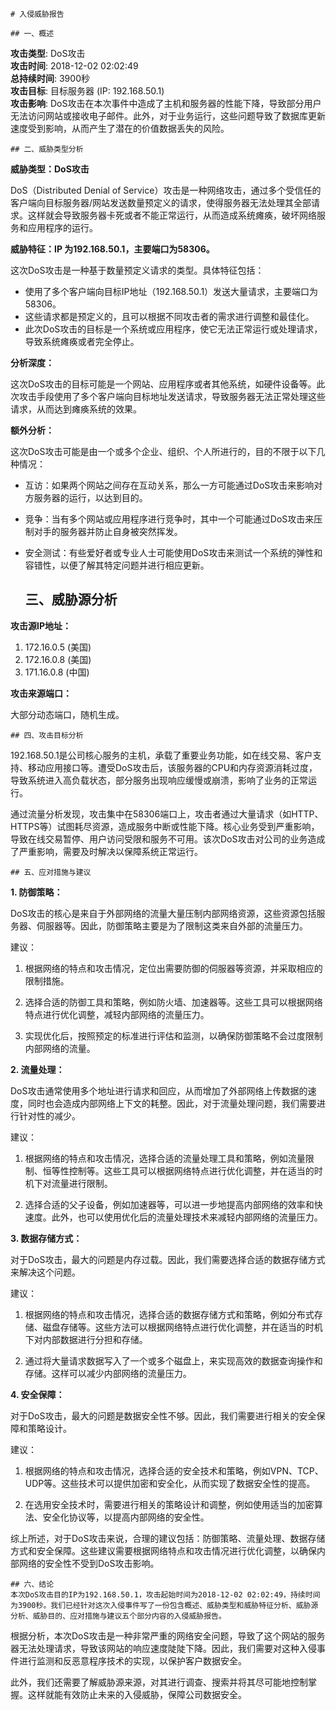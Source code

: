 
    # 入侵威胁报告

    ## 一、概述
    
**攻击类型**: DoS攻击  
**攻击时间**: 2018-12-02 02:02:49  
**总持续时间**: 3900秒  
**攻击目标**: 目标服务器 (IP: 192.168.50.1)  
**攻击影响**: DoS攻击在本次事件中造成了主机和服务器的性能下降，导致部分用户无法访问网站或接收电子邮件。此外，对于业务运行，这些问题导致了数据库更新速度受到影响，从而产生了潜在的价值数据丢失的风险。


    ## 二、威胁类型分析
    
**威胁类型：DoS攻击**

DoS（Distributed Denial of Service）攻击是一种网络攻击，通过多个受信任的客户端向目标服务器/网站发送数量预定义的请求，使得服务器无法处理其全部请求。这样就会导致服务器卡死或者不能正常运行，从而造成系统瘫痪，破坏网络服务和应用程序的运行。

**威胁特征：IP 为192.168.50.1，主要端口为58306。**

这次DoS攻击是一种基于数量预定义请求的类型。具体特征包括：

- 使用了多个客户端向目标IP地址（192.168.50.1）发送大量请求，主要端口为58306。
- 这些请求都是预定义的，且可以根据不同攻击者的需求进行调整和最佳化。
- 此次DoS攻击的目标是一个系统或应用程序，使它无法正常运行或处理请求，导致系统瘫痪或者完全停止。

**分析深度：**

这次DoS攻击的目标可能是一个网站、应用程序或者其他系统，如硬件设备等。此次攻击手段使用了多个客户端向目标地址发送请求，导致服务器无法正常处理这些请求，从而达到瘫痪系统的效果。

**额外分析：**

这次DoS攻击可能是由一个或多个企业、组织、个人所进行的，目的不限于以下几种情况：

- 互访：如果两个网站之间存在互动关系，那么一方可能通过DoS攻击来影响对方服务器的运行，以达到目的。
- 竞争：当有多个网站或应用程序进行竞争时，其中一个可能通过DoS攻击来压制对手的服务器并防止自身被突然挥发。
- 安全测试：有些爱好者或专业人士可能使用DoS攻击来测试一个系统的弹性和容错性，以便了解其特定问题并进行相应更新。


    ## 三、威胁源分析
    
**攻击源IP地址：**

1. 172.16.0.5 (美国)
2. 172.16.0.8 (美国)
3. 171.16.0.8 (中国)

**攻击来源端口：**

大部分动态端口，随机生成。


    ## 四、攻击目标分析
    
192.168.50.1是公司核心服务的主机，承载了重要业务功能，如在线交易、客户支持、移动应用接口等。遭受DoS攻击后，该服务器的CPU和内存资源消耗过度，导致系统进入高负载状态，部分服务出现响应缓慢或崩溃，影响了业务的正常运行。

通过流量分析发现，攻击集中在58306端口上，攻击者通过大量请求（如HTTP、HTTPS等）试图耗尽资源，造成服务中断或性能下降。核心业务受到严重影响，导致在线交易暂停、用户访问受限和服务不可用。该次DoS攻击对公司的业务造成了严重影响，需要及时解决以保障系统正常运行。


    ## 五、应对措施与建议
    
**1. 防御策略：**

DoS攻击的核心是来自于外部网络的流量大量压制内部网络资源，这些资源包括服务器、伺服器等。因此，防御策略主要是为了限制这类来自外部的流量压力。

建议：

1. 根据网络的特点和攻击情况，定位出需要防御的伺服器等资源，并采取相应的限制措施。

2. 选择合适的防御工具和策略，例如防火墙、加速器等。这些工具可以根据网络特点进行优化调整，减轻内部网络的流量压力。

3. 实现优化后，按照预定的标准进行评估和监测，以确保防御策略不会过度限制内部网络的流量。

**2. 流量处理：**

DoS攻击通常使用多个地址进行请求和回应，从而增加了外部网络上传数据的速度，同时也会造成内部网络上下文的耗整。因此，对于流量处理问题，我们需要进行针对性的减少。

建议：

1. 根据网络的特点和攻击情况，选择合适的流量处理工具和策略，例如流量限制、恒等性控制等。这些工具可以根据网络特点进行优化调整，并在适当的时机下对流量进行限制。

2. 选择合适的父子设备，例如加速器等，可以进一步地提高内部网络的效率和快速度。此外，也可以使用优化后的流量处理技术来减轻内部网络的流量压力。

**3. 数据存储方式：**

对于DoS攻击，最大的问题是内存过载。因此，我们需要选择合适的数据存储方式来解决这个问题。

建议：

1. 根据网络的特点和攻击情况，选择合适的数据存储方式和策略，例如分布式存储、磁盘存储等。这些方法可以根据网络特点进行优化调整，并在适当的时机下对内部数据进行分担和存储。

2. 通过将大量请求数据写入了一个或多个磁盘上，来实现高效的数据查询操作和存储。这样可以减少内部网络的流量压力。

**4. 安全保障：**

对于DoS攻击，最大的问题是数据安全性不够。因此，我们需要进行相关的安全保障和策略设计。

建议：

1. 根据网络的特点和攻击情况，选择合适的安全技术和策略，例如VPN、TCP、UDP等。这些技术可以提供加密和安全化，从而实现了数据安全性的提高。

2. 在选用安全技术时，需要进行相关的策略设计和调整，例如使用适当的加密算法、安全化协议等，以提高内部网络的安全性。

综上所述，对于DoS攻击来说，合理的建议包括：防御策略、流量处理、数据存储方式和安全保障。这些建议需要根据网络特点和攻击情况进行优化调整，以确保内部网络的安全性不受到DoS攻击影响。

    ## 六、结论
    本次DoS攻击目的IP为192.168.50.1，攻击起始时间为2018-12-02 02:02:49，持续时间为3900秒。我们已经针对这次入侵事件写了一份包含概述、威胁类型和威胁特征分析、威胁源分析、威胁目的、应对措施与建议五个部分内容的入侵威胁报告。

根据分析，本次DoS攻击是一种非常严重的网络安全问题，导致了这个网站的服务器无法处理请求，导致该网站的响应速度陡陡下降。因此，我们需要对这种入侵事件进行监测和反恶意程序技术的实现，以保护客户数据安全。

此外，我们还需要了解威胁源来源，对其进行调查、搜索并将其尽可能地控制掌握。这样就能有效防止未来的入侵威胁，保障公司数据安全。

    